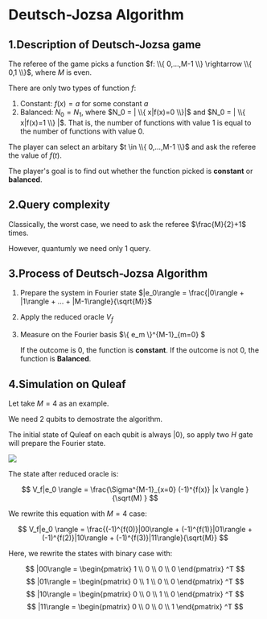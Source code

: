 # Deutsch-Jozsa Algorithm

## 1.Description of Deutsch-Jozsa game

The referee of the game picks a function $f: \\{ 0,...,M-1 \\} \rightarrow  \\{ 0,1 \\}$, where $M$ is even.

There are only two types of function $f$:
1. Constant: $f(x)=a$ for some constant $a$
2. Balanced: $N_0=N_1$, where $N_0 = | \\{ x|f(x)=0 \\}|$ and $N_0 = | \\{ x|f(x)=1 \\} |$.
That is, the number of functions with value $1$ is equal to the number of functions with value $0$.
  
The player can select an arbitary $t \in \\{ 0,...,M-1 \\}$ and ask the referee the value of $f(t)$.

The player's goal is to find out whether the function picked is **constant** or **balanced**.

## 2.Query complexity

Classically, the worst case, we need to ask the referee $\frac{M}{2}+1$ times.

However, quantumly we need only $1$ query.

## 3.Process of Deutsch-Jozsa Algorithm

1. Prepare the system in Fourier state $|e_0\rangle = \frac{|0\rangle + |1\rangle + ... + |M-1\rangle}{\sqrt{M}}$
2. Apply the reduced oracle $V_f$
3. Measure on the Fourier basis $\\{ e_m \\}^{M-1}_{m=0} $ 

   If the outcome is $0$, the function is **constant**.
   If the outcome is not $0$, the function is **Balanced**.
   
## 4.Simulation on Quleaf
Let take $M=4$ as an example.

We need $2$ qubits to demostrate the algorithm.

The initial state of Quleaf on each qubit is always $|0 \rangle$, so apply two $H$ gate will prepare the Fourier state.

![](https://github.com/tzajack/QuantumLearning/blob/main/Deutsch-Jozsa%20Algorithm/1.PNG)

The state after reduced oracle is:

$$
V_f|e_0 \rangle = \frac{\Sigma^{M-1}_{x=0} (-1)^{f(x)} |x \rangle  }{\sqrt(M) } 
$$

We rewrite this equation with $M=4$ case: 

$$
V_f|e_0 \rangle = \frac{(-1)^{f(0)}|00\rangle + (-1)^{f(1)}|01\rangle + (-1)^{f(2)}|10\rangle + (-1)^{f(3)}|11\rangle}{\sqrt{M}}
$$

Here, we rewrite the states with binary case with:

$$
|00\rangle = 
\begin{pmatrix}
1 \\ 0 \\ 0 \\ 0
\end{pmatrix} ^T
$$
$$
|01\rangle = 
\begin{pmatrix}
0 \\ 1 \\ 0 \\ 0
\end{pmatrix} ^T
$$
$$
|10\rangle = 
\begin{pmatrix}
0 \\ 0 \\ 1 \\ 0
\end{pmatrix} ^T
$$
$$
|11\rangle = 
\begin{pmatrix}
0 \\ 0 \\ 0 \\ 1
\end{pmatrix} ^T
$$
